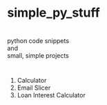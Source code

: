 # simple_py_stuff
#
python code snippets
<br/>
and
<br/>
small, simple projects
#

1. Calculator
2. Email Slicer
3. Loan Interest Calculator

